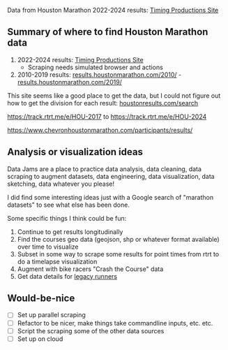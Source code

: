 
Data from Houston Marathon 2022-2024 results: [Timing Productions Site](https://www.timingproductions.com/results-site/houston)

## Summary of where to find Houston Marathon data

1. 2022-2024 results: [Timing Productions Site](https://www.timingproductions.com/results-site/houston)
    * Scraping needs simulated browser and actions
1. 2010-2019 results: [results.houstonmarathon.com/2010/](http://results.houstonmarathon.com/2010/) - [results.houstonmarathon.com/2019/](http://results.houstonmarathon.com/2019/)

This site seems like a good place to get the data, but I could not figure out how to get the division for each result: [houstonresults.com/search](http://www.houstonresults.com/search)

https://track.rtrt.me/e/HOU-2017 to https://track.rtrt.me/e/HOU-2024

https://www.chevronhoustonmarathon.com/participants/results/

## Analysis or visualization ideas

Data Jams are a place to practice data analysis, data cleaning, data scraping to augment datasets, data engineering, data visualization, data sketching, data whatever you please!

I did find some interesting ideas just with a Google search of "marathon datasets" to see what else has been done.

Some specific things I think could be fun:

1. Continue to get results longitudinally
1. Find the courses geo data (geojson, shp or whatever format available) over time to visualize
1. Subset in some way to scrape some results for point times from rtrt to do a timelapse visualization
1. Augment with bike racers "Crash the Course" data
1. Get data details for [legacy runners](http://www.houstonresults.com/legacyrunners)

## Would-be-nice

- [ ] Set up parallel scraping
- [ ] Refactor to be nicer, make things take commandline inputs, etc. etc.
- [ ] Script the scraping some of the other data sources
- [ ] Set up on cloud